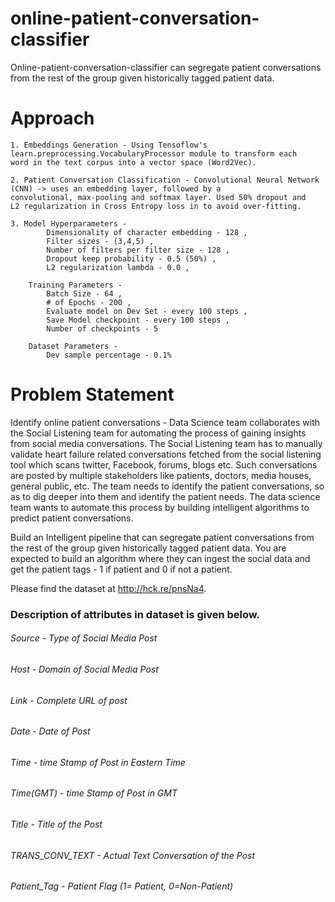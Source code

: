 # online-patient-conversation-classifier
Online-patient-conversation-classifier can segregate patient conversations from the rest of the group given historically tagged patient data.


# Approach
	1. Embeddings Generation - Using Tensoflow's learn.preprocessing.VocabularyProcessor module to transform each
    word in the text corpus into a vector space (Word2Vec).
    
	2. Patient Conversation Classification - Convolutional Neural Network (CNN) -> uses an embedding layer, followed by a
    convolutional, max-pooling and softmax layer. Used 50% dropout and
    L2 regularization in Cross Entropy loss in to avoid over-fitting.
    
	3. Model Hyperparameters - 
	        Dimensionality of character embedding - 128 ,
	        Filter sizes - (3,4,5) ,
	        Number of filters per filter size - 128 ,
	        Dropout keep probability - 0.5 (50%) ,
	        L2 regularization lambda - 0.0 ,

    	Training Parameters - 
	        Batch Size - 64 ,
	        # of Epochs - 200 ,
	        Evaluate model on Dev Set - every 100 steps ,
	        Save Model checkpoint - every 100 steps ,
	        Number of checkpoints - 5 

    	Dataset Parameters - 
        	Dev sample percentage - 0.1%


# Problem Statement
Identify online patient conversations - Data Science team collaborates with the Social Listening team for automating the process of gaining insights from social media conversations. 
The Social Listening team has to manually validate heart failure related conversations fetched from the social listening tool which scans twitter, Facebook, forums, blogs etc. Such conversations are posted by multiple stakeholders like patients, doctors, media houses, general public, etc. The team needs to identify the patient conversations, so as to dig deeper into them and identify the patient needs. The data science team wants to automate this process by building intelligent algorithms to predict patient conversations. 

Build an Intelligent pipeline that can segregate patient conversations from the rest of the group given historically tagged patient data. You are expected to build an algorithm where they can ingest the social data and get the patient tags - 1 if patient and 0 if not a patient. 

Please find the dataset at http://hck.re/pnsNa4. 

### Description of attributes in dataset is given below.
###### Source    -        Type of Social Media Post
###### Host      -        Domain of Social Media Post
###### Link      -        Complete URL of post
###### Date      -        Date of Post
###### Time      -        time Stamp of Post in Eastern Time
###### Time(GMT) -        time Stamp of Post in GMT
###### Title     -        Title of the Post
###### TRANS_CONV_TEXT -  Actual Text Conversation of the Post
###### Patient_Tag   -    Patient Flag (1= Patient, 0=Non-Patient)
